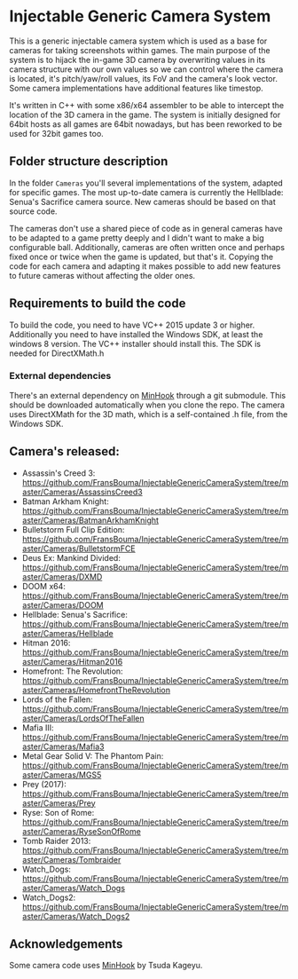 Injectable Generic Camera System
============================

This is a generic injectable camera system which is used as a base for cameras for taking screenshots within games. 
The main purpose of the system is to hijack the in-game 3D camera by overwriting values in its camera structure
with our own values so we can control where the camera is located, it's pitch/yaw/roll values,
its FoV and the camera's look vector. Some camera implementations have additional features like timestop.

It's written in C++ with some x86/x64 assembler to be able to intercept the location of the 3D camera in the game. 
The system is initially designed for 64bit hosts as all games are 64bit nowadays, but has been reworked to be used for 32bit games too. 

## Folder structure description

In the folder `Cameras` you'll several implementations of the system, adapted for specific games. The most up-to-date camera is currently the Hellblade: Senua's Sacrifice camera source. New cameras should be based on that source code. 

The cameras don't use a shared piece of code as in general cameras have to be adapted to a game pretty deeply and I didn't want to make a big
configurable ball. Additionally, cameras are often written once and perhaps fixed once or twice when the game is updated, but that's it. Copying
the code for each camera and adapting it makes possible to add new features to future cameras without affecting the older ones. 

## Requirements to build the code
To build the code, you need to have VC++ 2015 update 3 or higher. Additionally you need to have installed the Windows SDK, at least the 
windows 8 version. The VC++ installer should install this. The SDK is needed for DirectXMath.h

### External dependencies
There's an external dependency on [MinHook](https://github.com/TsudaKageyu/minhook) through a git submodule. This should be downloaded
automatically when you clone the repo. The camera uses DirectXMath for the 3D math, which is a self-contained .h file, from the Windows SDK. 

## Camera's released: 
* Assassin's Creed 3: https://github.com/FransBouma/InjectableGenericCameraSystem/tree/master/Cameras/AssassinsCreed3
* Batman Arkham Knight: https://github.com/FransBouma/InjectableGenericCameraSystem/tree/master/Cameras/BatmanArkhamKnight
* Bulletstorm Full Clip Edition: https://github.com/FransBouma/InjectableGenericCameraSystem/tree/master/Cameras/BulletstormFCE
* Deus Ex: Mankind Divided: https://github.com/FransBouma/InjectableGenericCameraSystem/tree/master/Cameras/DXMD
* DOOM x64: https://github.com/FransBouma/InjectableGenericCameraSystem/tree/master/Cameras/DOOM
* Hellblade: Senua's Sacrifice: https://github.com/FransBouma/InjectableGenericCameraSystem/tree/master/Cameras/Hellblade
* Hitman 2016: https://github.com/FransBouma/InjectableGenericCameraSystem/tree/master/Cameras/Hitman2016
* Homefront: The Revolution: https://github.com/FransBouma/InjectableGenericCameraSystem/tree/master/Cameras/HomefrontTheRevolution
* Lords of the Fallen: https://github.com/FransBouma/InjectableGenericCameraSystem/tree/master/Cameras/LordsOfTheFallen
* Mafia III: https://github.com/FransBouma/InjectableGenericCameraSystem/tree/master/Cameras/Mafia3
* Metal Gear Solid V: The Phantom Pain: https://github.com/FransBouma/InjectableGenericCameraSystem/tree/master/Cameras/MGS5
* Prey (2017): https://github.com/FransBouma/InjectableGenericCameraSystem/tree/master/Cameras/Prey
* Ryse: Son of Rome: https://github.com/FransBouma/InjectableGenericCameraSystem/tree/master/Cameras/RyseSonOfRome
* Tomb Raider 2013: https://github.com/FransBouma/InjectableGenericCameraSystem/tree/master/Cameras/Tombraider
* Watch_Dogs: https://github.com/FransBouma/InjectableGenericCameraSystem/tree/master/Cameras/Watch_Dogs
* Watch_Dogs2: https://github.com/FransBouma/InjectableGenericCameraSystem/tree/master/Cameras/Watch_Dogs2

## Acknowledgements
Some camera code uses [MinHook](https://github.com/TsudaKageyu/minhook) by Tsuda Kageyu.


